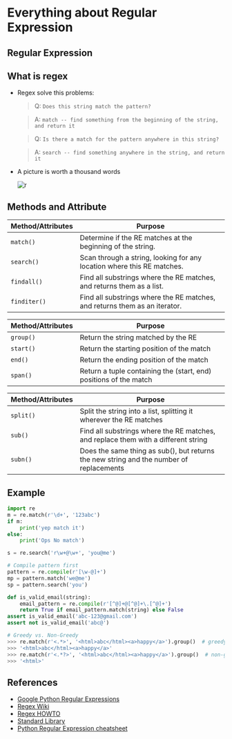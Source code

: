 # Everything about Regular Expression

## Regular Expression

## What is regex

- Regex solve this problems:

  > Q: `Does this string match the pattern?`

  > A: `match -- find something from the beginning of the string, and return it`

  > Q: `Is there a match for the pattern anywhere in this string?`

  > A: `search -- find something anywhere in the string, and return it`

- A picture is worth a thousand words

  ![r](http://wiki.python.org/moin/RegularExpression?action=AttachFile&do=get&target=regex_characters.png)

## Methods and Attribute

|Method/Attributes|Purpose|
|---|---|
|`match()`|Determine if the RE matches at the beginning of the string.|
|`search()`|Scan through a string, looking for any location where this RE matches.|
|`findall()`|Find all substrings where the RE matches, and returns them as a list.|
|`finditer()`|Find all substrings where the RE matches, and returns them as an iterator.|

|Method/Attributes|Purpose|
|---|---|
|`group()`|Return the string matched by the RE|
|`start()`|Return the starting position of the match|
|`end()`|Return the ending position of the match|
|`span()`|Return a tuple containing the (start, end) positions of the match|

|Method/Attributes|Purpose|
|---|---|
|`split()`|Split the string into a list, splitting it wherever the RE matches|
|`sub()`|Find all substrings where the RE matches, and replace them with a different string|
|`subn()`|Does the same thing as sub(), but returns the new string and the number of replacements|

## Example

```python
import re
m = re.match(r'\d+', '123abc')
if m:
    print('yep match it')
else:
    print('Ops No match')

s = re.search('r\w+@\w+', 'you@me')

# Compile pattern first
pattern = re.compile(r'[\w-@]+')
mp = pattern.match('we@me')
sp = pattern.search('you')

def is_valid_email(string):
    email_pattern = re.compile(r'[^@]+@[^@]+\.[^@]+')
    return True if email_pattern.match(string) else False
assert is_valid_email('abc-123@gmail.com')
assert not is_valid_email('abc@')

# Greedy vs. Non-Greedy
>>> re.match(r'<.*>', '<html>abc</html><a>happy</a>').group()  # greedy
>>> '<html>abc</html><a>happy</a>'
>>> re.match(r'<.*?>', '<html>abc</html><a>happy</a>').group()  # non-gready
>>> '<html>'
```

## References

- [Google Python Regular Expressions](https://developers.google.com/edu/python/regular-expressions)
- [Regex Wiki](https://wiki.python.org/moin/RegularExpression)
- [Regex HOWTO](https://docs.python.org/3/howto/regex.html)
- [Standard Library](https://docs.python.org/3/library/re.html)
- [Python Regular Expression cheatsheet](https://www.pythonsheets.com/notes/python-rexp.html)
